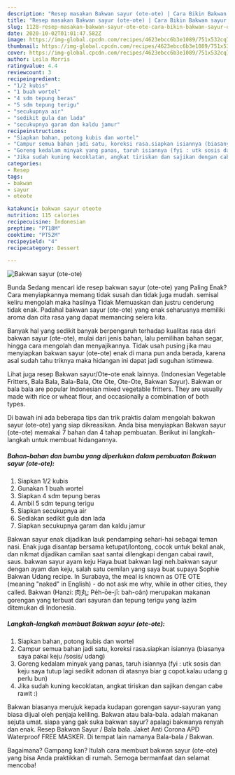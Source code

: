 ```yaml
---
description: "Resep masakan Bakwan sayur (ote-ote) | Cara Bikin Bakwan sayur (ote-ote) Yang Lezat Sekali"
title: "Resep masakan Bakwan sayur (ote-ote) | Cara Bikin Bakwan sayur (ote-ote) Yang Lezat Sekali"
slug: 1128-resep-masakan-bakwan-sayur-ote-ote-cara-bikin-bakwan-sayur-ote-ote-yang-lezat-sekali
date: 2020-10-02T01:01:47.582Z
image: https://img-global.cpcdn.com/recipes/4623ebcc6b3e1089/751x532cq70/bakwan-sayur-ote-ote-foto-resep-utama.jpg
thumbnail: https://img-global.cpcdn.com/recipes/4623ebcc6b3e1089/751x532cq70/bakwan-sayur-ote-ote-foto-resep-utama.jpg
cover: https://img-global.cpcdn.com/recipes/4623ebcc6b3e1089/751x532cq70/bakwan-sayur-ote-ote-foto-resep-utama.jpg
author: Leila Morris
ratingvalue: 4.4
reviewcount: 3
recipeingredient:
- "1/2 kubis"
- "1 buah wortel"
- "4 sdm tepung beras"
- "5 sdm tepung terigu"
- "secukupnya air"
- "sedikit gula dan lada"
- "secukupnya garam dan kaldu jamur"
recipeinstructions:
- "Siapkan bahan, potong kubis dan wortel"
- "Campur semua bahan jadi satu, koreksi rasa.siapkan isiannya (biasanya saya pakai keju /sosis/ udang)"
- "Goreng kedalam minyak yang panas, taruh isiannya (fyi : utk sosis dan keju saya tutup lagi sedikit adonan di atasnya biar g copot.kalau udang g perlu bun)"
- "Jika sudah kuning kecoklatan, angkat tiriskan dan sajikan dengan cabe rawit :)"
categories:
- Resep
tags:
- bakwan
- sayur
- oteote

katakunci: bakwan sayur oteote 
nutrition: 115 calories
recipecuisine: Indonesian
preptime: "PT18M"
cooktime: "PT52M"
recipeyield: "4"
recipecategory: Dessert

---
```



![Bakwan sayur (ote-ote)](https://img-global.cpcdn.com/recipes/4623ebcc6b3e1089/751x532cq70/bakwan-sayur-ote-ote-foto-resep-utama.jpg)

Bunda Sedang mencari ide resep bakwan sayur (ote-ote) yang Paling Enak? Cara menyiapkannya memang tidak susah dan tidak juga mudah. semisal keliru mengolah maka hasilnya Tidak Memuaskan dan justru cenderung tidak enak. Padahal bakwan sayur (ote-ote) yang enak seharusnya memiliki aroma dan cita rasa yang dapat memancing selera kita.

Banyak hal yang sedikit banyak berpengaruh terhadap kualitas rasa dari bakwan sayur (ote-ote), mulai dari jenis bahan, lalu pemilihan bahan segar, hingga cara mengolah dan menyajikannya. Tidak usah pusing jika mau menyiapkan bakwan sayur (ote-ote) enak di mana pun anda berada, karena asal sudah tahu triknya maka hidangan ini dapat jadi suguhan istimewa.

Lihat juga resep Bakwan sayur/Ote-ote enak lainnya. (Indonesian Vegetable Fritters, Bala Bala, Bala-Bala, Ote Ote, Ote-Ote, Bakwan Sayur). Bakwan or bala bala are popular Indonesian mixed vegetable fritters. They are usually made with rice or wheat flour, and occasionally a combination of both types.


Di bawah ini ada beberapa tips dan trik praktis dalam mengolah bakwan sayur (ote-ote) yang siap dikreasikan. Anda bisa menyiapkan Bakwan sayur (ote-ote) memakai 7 bahan dan 4 tahap pembuatan. Berikut ini langkah-langkah untuk membuat hidangannya.

<!--inarticleads1-->

##### Bahan-bahan dan bumbu yang diperlukan dalam pembuatan Bakwan sayur (ote-ote):

1. Siapkan 1/2 kubis
1. Gunakan 1 buah wortel
1. Siapkan 4 sdm tepung beras
1. Ambil 5 sdm tepung terigu
1. Siapkan secukupnya air
1. Sediakan sedikit gula dan lada
1. Siapkan secukupnya garam dan kaldu jamur


Bakwan sayur enak dijadikan lauk pendamping sehari-hai sebagai teman nasi. Enak juga disantap bersama ketupat/lontong, cocok untuk bekal anak, dan nikmat dijadikan camilan saat santai dilengkapi dengan cabai rawit, saus. bakwan sayur ayam keju Haya.buat bakwan lagi neh.bakwan sayur dengan ayam dan keju, salah satu cemilan yang saya buat supaya Sophie Bakwan Udang recipe. In Surabaya, the meal is known as OTE OTE (meaning &#34;naked&#34; in English) - do not ask me why, while in other cities, they called. Bakwan (Hanzi: 肉丸; Pe̍h-ōe-jī: bah-oân) merupakan makanan gorengan yang terbuat dari sayuran dan tepung terigu yang lazim ditemukan di Indonesia. 

<!--inarticleads2-->

##### Langkah-langkah membuat Bakwan sayur (ote-ote):

1. Siapkan bahan, potong kubis dan wortel
1. Campur semua bahan jadi satu, koreksi rasa.siapkan isiannya (biasanya saya pakai keju /sosis/ udang)
1. Goreng kedalam minyak yang panas, taruh isiannya (fyi : utk sosis dan keju saya tutup lagi sedikit adonan di atasnya biar g copot.kalau udang g perlu bun)
1. Jika sudah kuning kecoklatan, angkat tiriskan dan sajikan dengan cabe rawit :)


Bakwan biasanya merujuk kepada kudapan gorengan sayur-sayuran yang biasa dijual oleh penjaja keliling. Bakwan atau bala-bala. adalah makanan sejuta umat. siapa yang gak suka bakwan sayur? apalagi bakwanya renyah dan enak. Resep Bakwan Sayur / Bala bala. Jaket Anti Corona APD Waterproof FREE MASKER. Di tempat lain namanya Bala-bala / Bakwan. 

Bagaimana? Gampang kan? Itulah cara membuat bakwan sayur (ote-ote) yang bisa Anda praktikkan di rumah. Semoga bermanfaat dan selamat mencoba!
